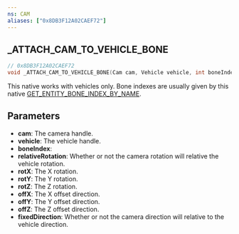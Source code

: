 ```yaml
---
ns: CAM
aliases: ["0x8DB3F12A02CAEF72"]
---
```

## _ATTACH_CAM_TO_VEHICLE_BONE

```c
// 0x8DB3F12A02CAEF72
void _ATTACH_CAM_TO_VEHICLE_BONE(Cam cam, Vehicle vehicle, int boneIndex, BOOL relativeRotation, float rotX, float rotY, float rotZ, float offX, float offY, float offZ, BOOL fixedDirection);
```

This native works with vehicles only.
Bone indexes are usually given by this native [GET_ENTITY_BONE_INDEX_BY_NAME](#_0xFB71170B7E76ACBA).

## Parameters
* **cam**: The camera handle.
* **vehicle**: The vehicle handle.
* **boneIndex**: 
* **relativeRotation**: Whether or not the camera rotation will relative the vehicle rotation.
* **rotX**: The X rotation.
* **rotY**: The Y rotation.
* **rotZ**: The Z rotation.
* **offX**: The X offset direction.
* **offY**: The Y offset direction.
* **offZ**: The Z offset direction.
* **fixedDirection**: Whether or not the camera direction will relative to the vehicle direction.

